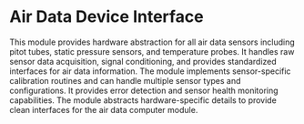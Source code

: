 # Air Data Device Interface

This module provides hardware abstraction for all air data sensors including pitot tubes, static pressure sensors, and temperature probes. It handles raw sensor data acquisition, signal conditioning, and provides standardized interfaces for air data information. The module implements sensor-specific calibration routines and can handle multiple sensor types and configurations. It provides error detection and sensor health monitoring capabilities. The module abstracts hardware-specific details to provide clean interfaces for the air data computer module.
